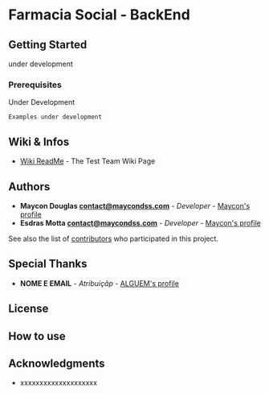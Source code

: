 # Farmacia Social - BackEnd



## Getting Started

under development

### Prerequisites

Under Development

```
Examples under development
```

## Wiki & Infos

* [Wiki ReadMe](#) - The Test Team Wiki Page

## Authors

* **Maycon Douglas contact@maycondss.com** - *Developer* - [Maycon's profile](https://www.linkedin.com/in/maycondss/)
* **Esdras Motta contact@maycondss.com** - *Developer* - [Maycon's profile](#)

See also the list of [contributors](#) who participated in this project.

## Special Thanks

* **NOME E EMAIL** - *Atribuiçãp* - [ALGUEM's profile](#)

## License

## How to use

## Acknowledgments

* xxxxxxxxxxxxxxxxxxxx

